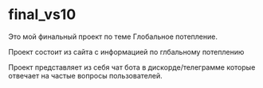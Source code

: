 # final_vs10

Это мой финальный проект по теме Глобальное потепление.

Проект состоит из сайта с информацией по глбальному потеплению

Проект представляет из себя чат бота в дискорде/телеграмме которые отвечает на частые вопросы пользователей.
